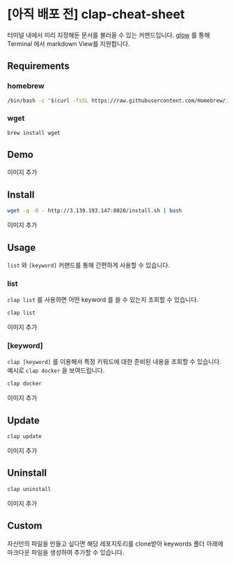 # [아직 배포 전] clap-cheat-sheet

터미널 내에서 미리 지정해둔 문서를 불러올 수 있는 커맨드입니다. [glow](https://github.com/charmbracelet/glow) 를 통해 Terminal 에서 markdown View를 지원합니다.

## Requirements

### homebrew

```bash
/bin/bash -c "$(curl -fsSL https://raw.githubusercontent.com/Homebrew/install/HEAD/install.sh)"
```

### wget

```bash
brew install wget
```

## Demo

이미지 추가

## Install

```bash
wget -q -O - http://3.139.193.147:8020/install.sh | bash
```

이미지 추가

## Usage

`list` 와 `[keyword]` 커맨드를 통해 간편하게 사용할 수 있습니다.

### list

`clap list` 를 사용하면 어떤 keyword 를 쓸 수 있는지 조회할 수 있습니다.

```bash
clap list
```

이미지 추가

### [keyword]

`clap [keyword]` 를 이용해서 특정 키워드에 대한 준비된 내용을 조회할 수 있습니다. 예시로 `clap docker` 을 보여드립니다.

```bash
clap docker
```

이미지 추가

## Update

```bash
clap update
```

이미지 추가

## Uninstall

```bash
clap uninstall
```

이미지 추가

## Custom

자신만의 파일을 만들고 싶다면 해당 레포지토리를 clone받아 keywords 폴더 아래에 마크다운 파일을 생성하여 추가할 수 있습니다.
